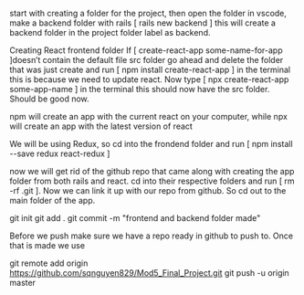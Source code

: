 start with creating a folder for the project, then open the folder in vscode, make a backend folder with rails [ rails new backend ] this will create a backend folder in the project folder label as backend. 

Creating React frontend folder
If [ create-react-app some-name-for-app ]doesn’t contain the default file src folder go ahead and delete the folder that was just create and run [ npm install create-react-app ] in the terminal this is because we need to update react. Now type [ npx create-react-app some-app-name ] in the terminal this should now have the src folder. Should be good now.

npm will create an app with the current react on your computer, while
npx will create an app with the latest version of react 

We will be using Redux, so cd into the frondend folder and run  [ npm install --save redux react-redux ]

now we will get rid of the github repo that came along with creating the app folder from both rails and react. cd into their respective folders and run [ rm -rf .git ]. Now we can link it up with our repo from github. So cd out to the main folder of the app.

git init
git add .
git commit -m "frontend and backend folder made"

Before we push make sure we have a repo ready in github to push to.
Once that is made we use

git remote add origin https://github.com/sqnguyen829/Mod5_Final_Project.git
git push -u origin master


